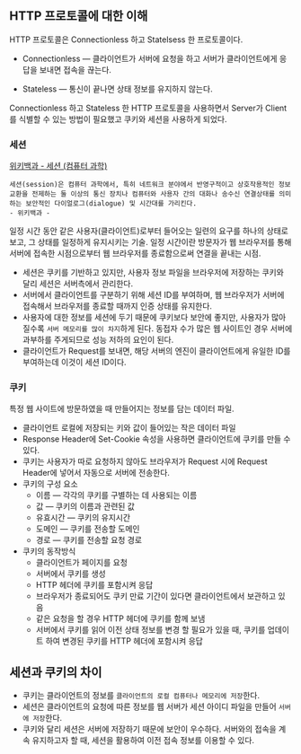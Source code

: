## HTTP 프로토콜에 대한 이해

HTTP 프로토콜은 Connectionless 하고 Statelsess 한 프로토콜이다.

- Connectionless — 클라이언트가 서버에 요청을 하고 서버가 클라이언트에게 응답을 보내면 접속을 끊는다.

- Stateless — 통신이 끝나면 상태 정보를 유지하지 않는다.

Connectionless 하고 Stateless 한 HTTP 프로토콜을 사용하면서 Server가 Client를 식별할 수 있는 방법이 필요했고 쿠키와 세션을 사용하게 되었다.

### 세션

[위키백과 - 세션 (컴퓨터 과학)](https://ko.wikipedia.org/wiki/%EC%84%B8%EC%85%98_(%EC%BB%B4%ED%93%A8%ED%84%B0_%EA%B3%BC%ED%95%99))

```shell
세션(session)은 컴퓨터 과학에서, 특히 네트워크 분야에서 반영구적이고 상호작용적인 정보 교환을 전제하는 둘 이상의 통신 장치나 컴퓨터와 사용자 간의 대화나 송수신 연결상태를 의미하는 보안적인 다이얼로그(dialogue) 및 시간대를 가리킨다. 
- 위키백과 -
```

일정 시간 동안 같은 사용자(클라이언트)로부터 들어오는 일련의 요구를 하나의 상태로 보고, 그 상태를 일정하게 유지시키는 기술.
일정 시간이란 방문자가 웹 브라우저를 통해 서버에 접속한 시점으로부터 웹 브라우저를 종료함으로써 연결을 끝내는 시점.

- 세션은 쿠키를 기반하고 있지만, 사용자 정보 파일을 브라우저에 저장하는 쿠키와 달리 세션은 서버측에서 관리한다.
- 서버에서 클라이언트를 구분하기 위해 세션 ID를 부여하며, 웹 브라우저가 서버에 접속해서 브라우저를 종료할 때까지 인증 상태를 유지한다.
- 사용자에 대한 정보를 세션에 두기 때문에 쿠키보다 보안에 좋지만, 사용자가 많아질수록 `서버 메모리를 많이 차지`하게 된다. 동접자 수가 많은 웹 사이트인 경우 서버에 과부하를 주게되므로 성능 저하의 요인이 된다.
- 클라이언트가 Request를 보내면, 해당 서버의 엔진이 클라이언트에게 유일한 ID를 부여하는데 이것이 세션 ID이다.

### 쿠키

특정 웹 사이트에 방문하였을 때 만들어지는 정보를 담는 데이터 파일.

- 클라이언트 로컬에 저장되는 키와 값이 들어있는 작은 데이터 파일
- Response Header에 Set-Cookie 속성을 사용하면 클라이언트에 쿠키를 만들 수 있다.
- 쿠키는 사용자가 따로 요청하지 않아도 브라우저가 Request 시에 Request Header에 넣어서 자동으로 서버에 전송한다.
- 쿠키의 구성 요소
    - 이름 — 각각의 쿠키를 구별하는 데 사용되는 이름
    - 값 — 쿠키의 이름과 관련된 값
    - 유효시간 — 쿠키의 유지시간
    - 도메인 — 쿠키를 전송할 도메인
    - 경로 — 쿠키를 전송할 요청 경로
- 쿠키의 동작방식
    - 클라이언트가 페이지를 요청
    - 서버에서 쿠키를 생성
    - HTTP 헤더에 쿠키를 포함시켜 응답
    - 브라우저가 종료되어도 쿠키 만료 기간이 있다면 클라이언트에서 보관하고 있음
    - 같은 요청을 할 경우 HTTP 헤더에 쿠키를 함께 보냄
    - 서버에서 쿠키를 읽어 이전 상태 정보를 변경 할 필요가 있을 때, 쿠키를 업데이트 하여 변경된 쿠키를 HTTP 헤더에 포함시켜 응답

## 세션과 쿠키의 차이

- 쿠키는 클라이언트의 정보를 `클라이언트의 로컬 컴퓨터나 메모리에 저장`한다.
- 세션은 클라이언트의 요청에 따른 정보를 웹 서버가 세션 아이디 파일을 만들어 `서버에 저장`한다.
- 쿠키와 달리 세션은 서버에 저장하기 때문에 보안이 우수하다. 서버와의 접속을 계속 유지하고자 할 때, 세션을 활용하여 이전 접속 정보를 이용할 수 있다.
